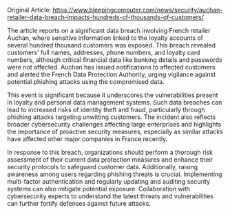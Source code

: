 Original Article: https://www.bleepingcomputer.com/news/security/auchan-retailer-data-breach-impacts-hundreds-of-thousands-of-customers/

The article reports on a significant data breach involving French retailer Auchan, where sensitive information linked to the loyalty accounts of several hundred thousand customers was exposed. This breach revealed customers' full names, addresses, phone numbers, and loyalty card numbers, although critical financial data like banking details and passwords were not affected. Auchan has issued notifications to affected customers and alerted the French Data Protection Authority, urging vigilance against potential phishing attacks using the compromised data.

This event is significant because it underscores the vulnerabilities present in loyalty and personal data management systems. Such data breaches can lead to increased risks of identity theft and fraud, particularly through phishing attacks targeting unwitting customers. The incident also reflects broader cybersecurity challenges affecting large enterprises and highlights the importance of proactive security measures, especially as similar attacks have affected other major companies in France recently.

In response to this breach, organizations should perform a thorough risk assessment of their current data protection measures and enhance their security protocols to safeguard customer data. Additionally, raising awareness among users regarding phishing threats is crucial. Implementing multi-factor authentication and regularly updating and auditing security systems can also mitigate potential exposure. Collaboration with cybersecurity experts to understand the latest threats and vulnerabilities can further fortify defenses against future attacks.